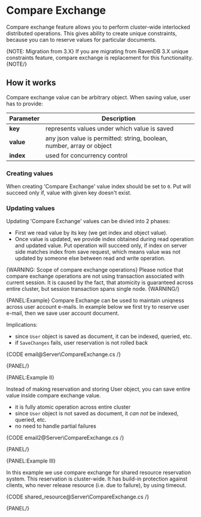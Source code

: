 # Compare Exchange 

Compare exchange feature allows you to perform cluster-wide interlocked distributed operations. 
This gives ability to create unique constraints, because you can to reserve values for particular documents. 

{NOTE: Migration from 3.X}
If you are migrating from RavenDB 3.X unique constraints feature, compare exchange is replacement for this functionality. 
{NOTE/}

## How it works

Compare exchange value can be arbitrary object. When saving value, user has to provide:

| Parameter | Description |
| ------------- | ---- |
| **key** | represents values under which value is saved |
| **value** | any json value is permitted: string, boolean, number, array or object |
| **index** | used for concurrency control |

### Creating values

When creating 'Compare Exchange' value index should be set to `0`. Put will succeed only if, value with given key doesn't exist. 

### Updating values

Updating 'Compare Exchange' values can be divied into 2 phases:

- First we read value by its key (we get index and object value).
- Once value is updated, we provide index obtained during read operation and updated value. Put operation will succeed only, if index on server side matches index from save request, which means value was not updated by someone else between read and write operation. 

{WARNING: Scope of compare exchange operations}
Please notice that compare exchange operations are not using transaction associated with current session. It is caused by the fact,
that atomicity is guaranteed across entire cluster, but session transaction spans single node.
{WARNING/}

{PANEL:Example}
Compare Exchange can be used to maintain uniqness across user account e-mails. In example below we first try to reserve user e-mail, then
we save user account document. 

Implications:

- since `User` object is saved as document, it can be indexed, queried, etc. 
- if `SaveChanges` fails, user reservation is not rolled back

{CODE email@Server\CompareExchange.cs /}

{PANEL/}

{PANEL:Example II}

Instead of making reservation and storing User object, you can save entire value inside compare exchange value. 

- it is fully atomic operation across entire cluster
- since `User` object is not saved as document, it *can not* be indexed, queried, etc.
- no need to handle partial failures

{CODE email2@Server\CompareExchange.cs /}

{PANEL/}


{PANEL:Example III}

In this example we use compare exchange for shared resource reservation system. This reservation is cluster-wide. 
It has build-in protection against clients, who never release resource (i.e. due to failure), by using timeout. 

{CODE shared_resource@Server\CompareExchange.cs /}

{PANEL/}
